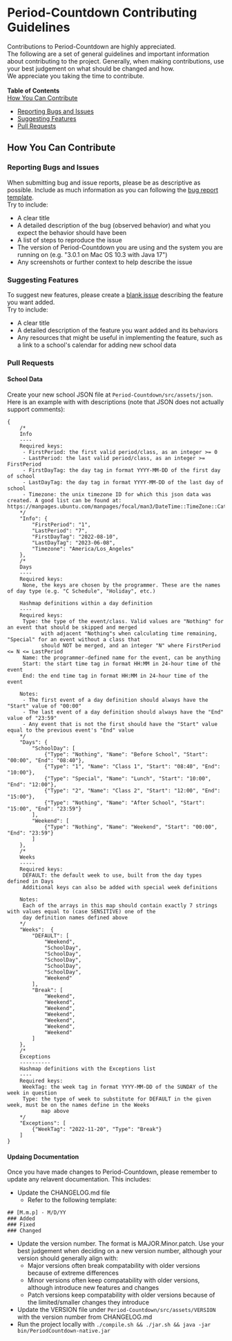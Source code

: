 # Period-Countdown Contributing Guidelines
Contributions to Period-Countdown are highly appreciated. \
The following are a set of general guidelines and important information about contributing to the project. Generally, when making contributions, use your best judgement on what should be changed and how. \
We appreciate you taking the time to contribute. \
\
**Table of Contents** \
[How You Can Contribute](#how-you-can-contribute)
* [Reporting Bugs and Issues](#reporting-bugs-and-issues)
* [Suggesting Features](#suggesting-features)
* [Pull Requests](#pull-requests)


## How You Can Contribute

### Reporting Bugs and Issues
When submitting bug and issue reports, please be as descriptive as possible. Include as much information as you can following the [bug report template](https://github.com/JonathanUhler/Period-Countdown/issues/new?assignees=&labels=bug&template=bug-report.md&title=%5BBug%5D+). \
Try to include:
* A clear title
* A detailed description of the bug (observed behavior) and what you expect the behavior should have been
* A list of steps to reproduce the issue
* The version of Period-Countdown you are using and the system you are running on (e.g. "3.0.1 on Mac OS 10.3 with Java 17")
* Any screenshots or further context to help describe the issue

### Suggesting Features
To suggest new features, please create a [blank issue](https://github.com/JonathanUhler/Period-Countdown/issues/new) describing the feature you want added. \
Try to include:
* A clear title
* A detailed description of the feature you want added and its behaviors
* Any resources that might be useful in implementing the feature, such as a link to a school's calendar for adding new school data

### Pull Requests
#### School Data
Create your new school JSON file at ```Period-Countdown/src/assets/json```. Here is an example with with descriptions (note that JSON does not actually support comments):
```
{
	/*
	Info
	----
	Required keys:
	 - FirstPeriod: the first valid period/class, as an integer >= 0
	 - LastPeriod: the last valid period/class, as an integer >= FirstPeriod
	 - FirstDayTag: the day tag in format YYYY-MM-DD of the first day of school
	 - LastDayTag: the day tag in format YYYY-MM-DD of the last day of school
	 - Timezone: the unix timezone ID for which this json data was created. A good list can be found at: https://manpages.ubuntu.com/manpages/focal/man3/DateTime::TimeZone::Catalog.3pm.html
	*/
    "Info": {
        "FirstPeriod": "1",
        "LastPeriod": "7",
        "FirstDayTag": "2022-08-10",
        "LastDayTag": "2023-06-08",
		"Timezone": "America/Los_Angeles"
    },
	/*
	Days
	----
	Required keys:
	 None, the keys are chosen by the programmer. These are the names of day type (e.g. "C Schedule", "Holiday", etc.)

	Hashmap definitions within a day definition
	----
	Required keys:
	 Type: the type of the event/class. Valid values are "Nothing" for an event that should be skipped and merged
	       with adjacent "Nothing"s when calculating time remaining, "Special" for an event without a class that
		   should NOT be merged, and an integer "N" where FirstPeriod <= N <= LastPeriod
	 Name: the programmer-defined name for the event, can be anything
	 Start: the start time tag in format HH:MM in 24-hour time of the event
	 End: the end time tag in format HH:MM in 24-hour time of the event

	Notes:
	 - The first event of a day definition should always have the "Start" value of "00:00"
	 - The last event of a day definition should always have the "End" value of "23:59"
	 - Any event that is not the first should have the "Start" value equal to the previous event's "End" value
	*/
    "Days": {
		"SchoolDay": [
			{"Type": "Nothing", "Name": "Before School", "Start": "00:00", "End": "08:40"},
			{"Type": "1", "Name": "Class 1", "Start": "08:40", "End": "10:00"},
			{"Type": "Special", "Name": "Lunch", "Start": "10:00", "End": "12:00"},
			{"Type": "2", "Name": "Class 2", "Start": "12:00", "End": "15:00"},
			{"Type": "Nothing", "Name": "After School", "Start": "15:00", "End": "23:59"}
		],
		"Weekend": [
            {"Type": "Nothing", "Name": "Weekend", "Start": "00:00", "End": "23:59"}
        ]
    },
	/*
	Weeks
	-----
	Required keys:
	 DEFAULT: the default week to use, built from the day types defined in Days
	 Additional keys can also be added with special week definitions

    Notes:
	 Each of the arrays in this map should contain exactly 7 strings with values equal to (case SENSITIVE) one of the
	 day definition names defined above
	*/
    "Weeks":  {
        "DEFAULT": [
			"Weekend",
			"SchoolDay",
			"SchoolDay",
			"SchoolDay",
			"SchoolDay",
			"SchoolDay",
			"Weekend"
        ],
		"Break": [
			"Weekend",
			"Weekend",
			"Weekend",
			"Weekend",
			"Weekend",
			"Weekend",
			"Weekend"
		]
    },
	/*
	Exceptions
	----------
	Hashmap definitions with the Exceptions list
	----
	Required keys:
	 WeekTag: the week tag in format YYYY-MM-DD of the SUNDAY of the week in question
	 Type: the type of week to substitute for DEFAULT in the given week, must be on the names define in the Weeks
	       map above
	*/
    "Exceptions": [
        {"WeekTag": "2022-11-20", "Type": "Break"}
    ]
}
```

#### Updaing Documentation
Once you have made changes to Period-Countdown, please remember to update any relavent documentation. This includes:
* Update the CHANGELOG.md file
  * Refer to the following template:
```
## [M.m.p] - M/D/YY
### Added
### Fixed
### Changed
```
  * Update the version number. The format is MAJOR.Minor.patch. Use your best judgement when deciding on a new version number, although your version should generally align with:
    * Major versions often break compatability with older versions because of extreme differences
    * Minor versions often keep compatability with older versions, although introduce new features and changes
	* Patch versions keep compatability with older versions because of the limited/smaller changes they introduce
* Update the VERSION file under ```Period-Countdown/src/assets/VERSION``` with the version number from CHANGELOG.md
* Run the project locally with ```./compile.sh && ./jar.sh && java -jar bin/PeriodCountdown-native.jar```